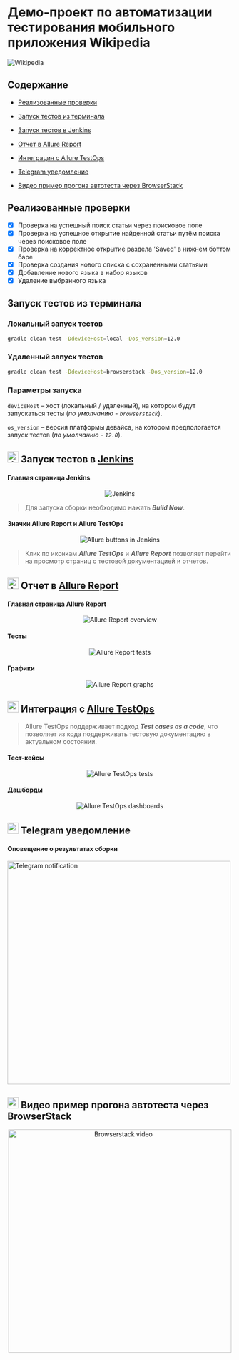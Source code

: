 # Демо-проект по автоматизации тестирования мобильного приложения Wikipedia

<img title="Wikipedia" src="src/test/resources/media/images/WikiLogo.jpg" alt="Wikipedia"/>

## Содержание

* <a href="#cases">Реализованные проверки</a>

* <a href="#console">Запуск тестов из терминала</a>

* <a href="#jenkins">Запуск тестов в Jenkins</a>

* <a href="#allure">Отчет в Allure Report</a>

* <a href="#allure-testops">Интеграция с Allure TestOps</a>

* <a href="#telegram">Telegram уведомление</a>

* <a href="#video">Видео пример прогона автотеста через BrowserStack</a>

<a id="cases"></a>
##  Реализованные проверки

- [x] Проверка на успешный поиск статьи через поисковое поле
- [x] Проверка на успешное открытие найденной статьи путём поиска через поисковое поле
- [x] Проверка на корректное открытие раздела 'Saved' в нижнем боттом баре
- [x] Проверка создания нового списка с сохраненными статьями
- [x] Добавление нового языка в набор языков
- [x] Удаление выбранного языка

<a id="console"></a>
##  Запуск тестов из терминала
### Локальный запуск тестов

```bash
gradle clean test -DdeviceHost=local -Dos_version=12.0
```

### Удаленный запуск тестов

```bash
gradle clean test -DdeviceHost=browserstack -Dos_version=12.0
```

### Параметры запуска

<code>deviceHost</code> – хост (локальный / удаленный), на котором будут запускаться тесты (_по умолчанию - <code>browserstack</code>_).

<code>os_version</code> – версия платформы девайса, на котором предпологается запуск тестов (_по умолчанию - <code>12.0</code>_).

<a id="jenkins"></a>
## <img src="src/test/resources/media/logos/Jenkins.svg" alt="Jenkins" width="25" height="25"/> Запуск тестов в [Jenkins](https://jenkins.autotests.cloud/job/mobile_automation_portfolio/)

#### Главная страница Jenkins

<p align="center">
<img title="Jenkins" src="src/test/resources/media/screenshots/Jenkins.png" alt="Jenkins"/>
</p>

> Для запуска сборки необходимо нажать <strong>*Build Now*</strong>.

<a id="allure_report_and_allure_testops"></a>
#### Значки Allure Report и Allure TestOps

<p align="center">
<img title="Allure buttons in Jenkins" src="src/test/resources/media/screenshots/AllureButtons.png" alt="Allure buttons in Jenkins">

> Клик по иконкам <strong>*Allure TestOps*</strong> и <strong>*Allure Report*</strong> позволяет перейти
> на просмотр страниц с тестовой документацией и отчетов.
</p>

<a id="allure"></a>
## <img src="src/test/resources/media/logos/AllureReport.svg" alt="Allure Report" width="25" height="25"/></a> Отчет в [Allure Report](https://jenkins.autotests.cloud/job/mobile_automation_portfolio/allure/)

#### Главная страница Allure Report

<p align="center">
<img title="Allure Report overview" src="src/test/resources/media/screenshots/AllureReportMain.png" alt="Allure Report overview">
</p>

#### Тесты

<p align="center">
<img title="Allure Report tests" src="src/test/resources/media/screenshots/AllureTests.png" alt="Allure Report tests">
</p>

#### Графики

<p align="center">
<img title="Allure Report graphs" src="src/test/resources/media/screenshots/AllureGraphs.png" alt="Allure Report graphs">
</p>

<a id="allure-testops"></a>
## <img src="src/test/resources/media/logos/AllureTestOps.svg" width="25" height="25"/></a> Интеграция с [Allure TestOps](https://allure.autotests.cloud/project/4186/dashboards)

>Allure TestOps поддерживает подход <strong>*Test cases as a code*</strong>, что позволяет из кода поддерживать тестовую документацию в актуальном состоянии.

#### Тест-кейсы

<p align="center">
<img title="Allure TestOps tests" src="src/test/resources/media/screenshots/AllureTestOpsTests.png" alt="Allure TestOps tests">
</p>

#### Дашборды

<p align="center">
<img title="Allure TestOps dashboards" src="src/test/resources/media/screenshots/AllureTestOpsDashboards.png" alt="Allure TestOps dashboards">
</p>

<a id="telegram"></a>
## <img src="src/test/resources/media/logos/Telegram.svg" width="25" height="25"/></a> Telegram уведомление

#### Оповещение о результатах сборки

<p>
<img title="Telegram notification" src="src/test/resources/media/screenshots/Telegram.png" width="500" alt="Telegram notification">
</p>

<a id="video"></a>
## <img src="src/test/resources/media/logos/Browserstack.svg" width="25" height="25"/></a> Видео пример прогона автотеста через BrowserStack

<p align="center">
<img title="Browserstack video" src="src/test/resources/media/video/BrowserStackTestVideo.gif" width="500" alt="Browserstack video">
</p>